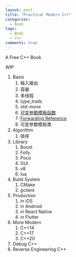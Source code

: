 ```yaml
---
layout: post
title: "Practical Modern C++"
categories:
  - Book
tags:
  - Book
  - C++
comments: true
---
```


A Free C++ Book

<!-- more -->

*WIP*

1. Basis
    1. 输入输出
    2. 容器
    3. 多线程
    4. type_traits
    4. std::move
    1. [可变参数模板函数](https://mp.weixin.qq.com/s/iiLXYGrT3TaCe8esSM1gtw)
    2. [Forwarding Reference](https://mp.weixin.qq.com/s/i6ksTraN1h_o5ZMTVRtvZA)
    2. 可变参数模板类
1. Algorithm
    1. 排序
1. Library
    1. Boost
    1. Folly
    1. Poco
    2. GUI
    3. v8
    4. lua
1. Build System
    1. CMake
    1. gclient
1. Production
    1. in iOS
    1. in Android
    1. in React Native
    1. in Flutter
1. More Modern
    1. C++14
    1. C++17
    1. C++20
1. Debug C++
1. Reverse Engineering C++


